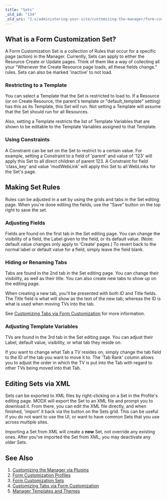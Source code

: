 ```yaml
---
title: "Sets"
_old_id: "134"
_old_uri: "2.x/administering-your-site/customizing-the-manager/form-customization-sets"
---
```


## What is a Form Customization Set?

A Form Customization Set is a collection of Rules that occur for a specific page (action) in the Manager. Currently, Sets can apply to either the Resource Create or Update pages. Think of them like a way of collecting all your "Whenever the Create Resource page loads, all these fields change." rules. Sets can also be marked 'inactive' to not load.

### Restricting to a Template

You can select a Template that the Set is restricted to load to. If a Resource (or on Create Resource, the parent's template or "default\_template" setting) has this as its Template, this Set will run. Not setting a Template will assume that the Set should run for all Resources.

Also, setting a Template restricts the list of Template Variables that are shown to be editable to the Template Variables assigned to that Template.

### Using Constraints

A Constraint can be set on the Set to restrict to a certain value. For example, setting a Constraint to a field of 'parent' and value of '123' will apply this Set to all direct children of parent 123. A Constraint for field 'class\_key' and value 'modWebLink' will apply this Set to all WebLinks for the Set's page.

## Making Set Rules

Rules can be adjusted in a set by using the grids and tabs in the Set editing page. When you're done editing the fields, use the "Save" button on the top right to save the set.

### Adjusting Fields

Fields are found on the first tab in the Set editing page. You can change the visibility of a field, the Label given to the field, or its default value. (Note: default value changes only apply to 'Create' pages.) To revert back to the normal label or default value for a field, simply leave the field blank.

### Hiding or Renaming Tabs

Tabs are found in the 2nd tab in the Set editing page. You can change their visibility, as well as their title. You can also create new tabs to show up on the editing page.

When creating a new tab, you'll be presented with both ID and Title fields. The Title field is what will show as the text of the new tab; whereas the ID is what is used when moving TVs into the tab.

See [Customizing Tabs via Form Customization](building-sites/client-proofing/form-customization/tabs "Customizing Tabs via Form Customization") for more information.

### Adjusting Template Variables

TVs are found in the 3rd tab in the Set editing page. You can adjust their Label, default value, visibility, or what tab they reside on.

If you want to change what Tab a TV resides on, simply change the tab field to the ID of the tab you want to move it to. The 'Tab Rank' column allows you to adjust the order in which the TV is put into the Tab with regard to other TVs being moved into that Tab.

## Editing Sets via XML

Sets can be exported to XML files by right-clicking on a Set in the Profile's editing page. MODX will export the Set to an XML file and prompt you to download it. From there, you can edit the XML file directly, and when finished, 'import' it back via the button on the Sets grid. This can be useful if you do not want to use the UI, or want to have common Sets that you use across multiple sites.

Importing a Set from XML will create a **new** Set, not override any existing ones. After you've imported the Set from XML, you may deactivate any older Sets.

## See Also

1. [Customizing the Manager via Plugins](_legacy/administering-your-site/customizing-the-manager-via-plugins)
2. [Form Customization Profiles](building-sites/client-proofing/form-customization/profiles)
3. [Form Customization Sets](building-sites/client-proofing/form-customization/sets)
  1. [Customizing Tabs via Form Customization](building-sites/client-proofing/form-customization/tabs)
4. [Manager Templates and Themes](building-sites/client-proofing/custom-manager-themes)
